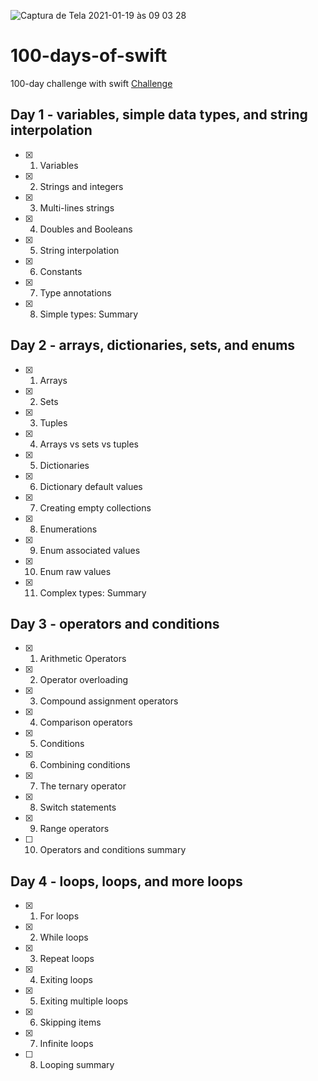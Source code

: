 ![Captura de Tela 2021-01-19 às 09 03 28](https://user-images.githubusercontent.com/42782419/105032215-45751680-5a35-11eb-98db-c69c2db943ae.png)

# 100-days-of-swift
100-day challenge with swift
[Challenge](https://www.hackingwithswift.com/100)

## Day 1 - variables, simple data types, and string interpolation
- [x] 1. Variables
- [x] 2. Strings and integers
- [x] 3. Multi-lines strings
- [x] 4. Doubles and Booleans
- [x] 5. String interpolation
- [x] 6. Constants
- [x] 7. Type annotations
- [x] 8. Simple types: Summary

## Day 2 - arrays, dictionaries, sets, and enums
- [x] 1. Arrays
- [x] 2. Sets
- [x] 3. Tuples
- [x] 4. Arrays vs sets vs tuples
- [x] 5. Dictionaries
- [x] 6. Dictionary default values
- [x] 7. Creating empty collections
- [x] 8. Enumerations
- [x] 9. Enum associated values
- [x] 10. Enum raw values
- [x] 11. Complex types: Summary

## Day 3 - operators and conditions
- [x] 1. Arithmetic Operators
- [x] 2. Operator overloading
- [x] 3. Compound assignment operators
- [x] 4. Comparison operators
- [x] 5. Conditions
- [x] 6. Combining conditions
- [x] 7. The ternary operator
- [x] 8. Switch statements
- [x] 9. Range operators
- [ ] 10. Operators and conditions summary
## Day 4 - loops, loops, and more loops
- [x] 1. For loops
- [x] 2. While loops
- [x] 3. Repeat loops
- [x] 4. Exiting loops
- [x] 5. Exiting multiple loops
- [x] 6. Skipping items
- [x] 7. Infinite loops
- [ ] 8. Looping summary

